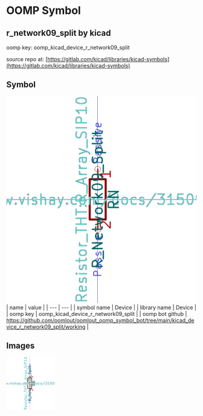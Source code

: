 # OOMP Symbol  
## r_network09_split  by kicad  
  
oomp key: oomp_kicad_device_r_network09_split  
  
source repo at: [https://gitlab.com/kicad/libraries/kicad-symbols](https://gitlab.com/kicad/libraries/kicad-symbols)  
## Symbol  
  
[![working.png](working_600.png)](working.png)  
| name | value | 
| --- | --- | 
| symbol name | Device | 
| library name | Device | 
| oomp key | oomp_kicad_device_r_network09_split | 
| oomp bot github | https://github.com/oomlout/oomlout_oomp_symbol_bot/tree/main/kicad_device_r_network09_split/working | 
## Images  
  
[![working.png](working_140.png)](working.png)  
